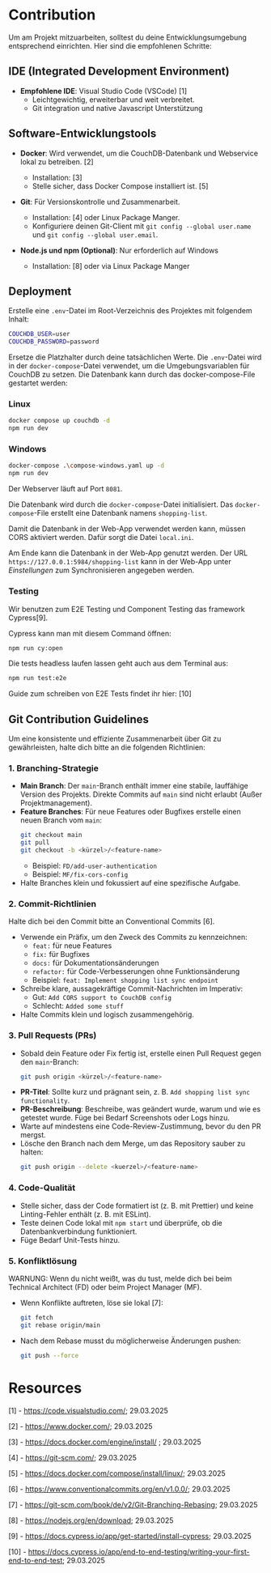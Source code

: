 # Contribution

Um am Projekt mitzuarbeiten, solltest du deine Entwicklungsumgebung entsprechend einrichten. Hier sind die empfohlenen Schritte:

## IDE (Integrated Development Environment)
- **Empfohlene IDE**: Visual Studio Code (VSCode) [1]
  - Leichtgewichtig, erweiterbar und weit verbreitet.
  - Git integration und native Javascript Unterstützung

## Software-Entwicklungstools
- **Docker**: Wird verwendet, um die CouchDB-Datenbank und Webservice lokal zu betreiben. [2]
  - Installation: [3]
  - Stelle sicher, dass Docker Compose installiert ist. [5]

- **Git**: Für Versionskontrolle und Zusammenarbeit.
  - Installation: [4] oder Linux Package Manger.
  - Konfiguriere deinen Git-Client mit `git config --global user.name` und `git config --global user.email`.

- **Node.js und npm (Optional)**: Nur erforderlich auf Windows
    - Installation: [8] oder via Linux Package Manger

## Deployment

Erstelle eine `.env`-Datei im Root-Verzeichnis des Projektes mit folgendem Inhalt:

```bash
COUCHDB_USER=user
COUCHDB_PASSWORD=password
```

Ersetze die Platzhalter durch deine tatsächlichen Werte. Die `.env`-Datei wird in der `docker-compose`-Datei verwendet, um die Umgebungsvariablen für CouchDB zu setzen. Die Datenbank kann durch das docker-compose-File gestartet werden:

### Linux
```bash
docker compose up couchdb -d
npm run dev
```

### Windows
```bash
docker-compose .\compose-windows.yaml up -d
npm run dev
```

Der Webserver läuft auf Port `8081`.

Die Datenbank wird durch die `docker-compose`-Datei initialisiert. Das `docker-compose`-File erstellt eine Datenbank namens `shopping-list`.

Damit die Datenbank in der Web-App verwendet werden kann, müssen CORS aktiviert werden. Dafür sorgt die Datei `local.ini`.

Am Ende kann die Datenbank in der Web-App genutzt werden. Der URL `https://127.0.0.1:5984/shopping-list` kann in der Web-App unter *Einstellungen* zum Synchronisieren angegeben werden.

### Testing

Wir benutzen zum E2E Testing und Component Testing das framework Cypress[9].

Cypress kann man mit diesem Command öffnen:

```bash
npm run cy:open
```

Die tests headless laufen lassen geht auch aus dem Terminal aus:

```bash
npm run test:e2e
```

Guide zum schreiben von E2E Tests findet ihr hier: [10]

## Git Contribution Guidelines

Um eine konsistente und effiziente Zusammenarbeit über Git zu gewährleisten, halte dich bitte an die folgenden Richtlinien:

### 1. Branching-Strategie
- **Main Branch**: Der `main`-Branch enthält immer eine stabile, lauffähige Version des Projekts. Direkte Commits auf `main` sind nicht erlaubt (Außer Projektmanagement).
- **Feature Branches**: Für neue Features oder Bugfixes erstelle einen neuen Branch vom `main`:
  ```bash
  git checkout main
  git pull
  git checkout -b <kürzel>/<feature-name>
  ```
  - Beispiel: `FD/add-user-authentication`
  - Beispiel: `MF/fix-cors-config`
- Halte Branches klein und fokussiert auf eine spezifische Aufgabe.

### 2. Commit-Richtlinien

Halte dich bei den Commit bitte an Conventional Commits [6].

- Verwende ein Präfix, um den Zweck des Commits zu kennzeichnen:
  - `feat:` für neue Features
  - `fix:` für Bugfixes
  - `docs:` für Dokumentationsänderungen
  - `refactor:` für Code-Verbesserungen ohne Funktionsänderung
  - Beispiel: `feat: Implement shopping list sync endpoint`
- Schreibe klare, aussagekräftige Commit-Nachrichten im Imperativ:
  - Gut: `Add CORS support to CouchDB config`
  - Schlecht: `Added some stuff`
- Halte Commits klein und logisch zusammengehörig.

### 3. Pull Requests (PRs)
- Sobald dein Feature oder Fix fertig ist, erstelle einen Pull Request gegen den `main`-Branch:
  ```bash
  git push origin <kürzel>/<feature-name>
  ```
- **PR-Titel**: Sollte kurz und prägnant sein, z. B. `Add shopping list sync functionality`.
- **PR-Beschreibung**: Beschreibe, was geändert wurde, warum und wie es getestet wurde. Füge bei Bedarf Screenshots oder Logs hinzu.
- Warte auf mindestens eine Code-Review-Zustimmung, bevor du den PR mergst.
- Lösche den Branch nach dem Merge, um das Repository sauber zu halten:
  ```bash
  git push origin --delete <kuerzel>/<feature-name>
  ```

### 4. Code-Qualität
- Stelle sicher, dass der Code formatiert ist (z. B. mit Prettier) und keine Linting-Fehler enthält (z. B. mit ESLint).
- Teste deinen Code lokal mit `npm start` und überprüfe, ob die Datenbankverbindung funktioniert.
- Füge Bedarf Unit-Tests hinzu.

### 5. Konfliktlösung

WARNUNG: Wenn du nicht weißt, was du tust, melde dich bei beim Technical Architect (FD) oder beim Project Manager (MF).

- Wenn Konflikte auftreten, löse sie lokal [7]:
  ```bash
  git fetch
  git rebase origin/main
  ```
- Nach dem Rebase musst du möglicherweise Änderungen pushen:
  ```bash
  git push --force
  ```

# Resources

[1] - https://code.visualstudio.com/; 29.03.2025

[2] - https://www.docker.com/; 29.03.2025

[3] - https://docs.docker.com/engine/install/ ; 29.03.2025

[4] - https://git-scm.com/; 29.03.2025

[5] - https://docs.docker.com/compose/install/linux/; 29.03.2025

[6] - https://www.conventionalcommits.org/en/v1.0.0/; 29.03.2025

[7] - https://git-scm.com/book/de/v2/Git-Branching-Rebasing; 29.03.2025

[8] - https://nodejs.org/en/download; 29.03.2025

[9] - https://docs.cypress.io/app/get-started/install-cypress; 29.03.2025

[10] - https://docs.cypress.io/app/end-to-end-testing/writing-your-first-end-to-end-test; 29.03.2025